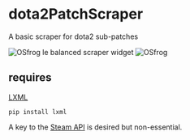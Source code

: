 # dota2PatchScraper
A basic scraper for dota2 sub-patches

![OSfrog](https://static-cdn.jtvnw.net/emoticons/v1/81248/1.0) le balanced scraper widget ![OSfrog](https://static-cdn.jtvnw.net/emoticons/v1/81248/1.0)

## requires
[LXML](http://lxml.de)

```
pip install lxml
```

A key to the [Steam API](http://steamcommunity.com/dev) is desired but non-essential.

